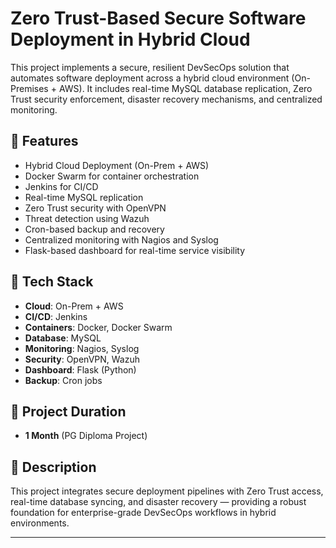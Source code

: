 # Zero Trust-Based Secure Software Deployment in Hybrid Cloud

This project implements a secure, resilient DevSecOps solution that automates software deployment across a hybrid cloud environment (On-Premises + AWS). It includes real-time MySQL database replication, Zero Trust security enforcement, disaster recovery mechanisms, and centralized monitoring.

## 🔧 Features

* Hybrid Cloud Deployment (On-Prem + AWS)
* Docker Swarm for container orchestration
* Jenkins for CI/CD
* Real-time MySQL replication
* Zero Trust security with OpenVPN
* Threat detection using Wazuh
* Cron-based backup and recovery
* Centralized monitoring with Nagios and Syslog
* Flask-based dashboard for real-time service visibility

## 💠 Tech Stack

* **Cloud**: On-Prem + AWS
* **CI/CD**: Jenkins
* **Containers**: Docker, Docker Swarm
* **Database**: MySQL
* **Monitoring**: Nagios, Syslog
* **Security**: OpenVPN, Wazuh
* **Dashboard**: Flask (Python)
* **Backup**: Cron jobs


## 📄 Project Duration

* **1 Month** (PG Diploma Project)

## 📌 Description

This project integrates secure deployment pipelines with Zero Trust access, real-time database syncing, and disaster recovery — providing a robust foundation for enterprise-grade DevSecOps workflows in hybrid environments.

---
